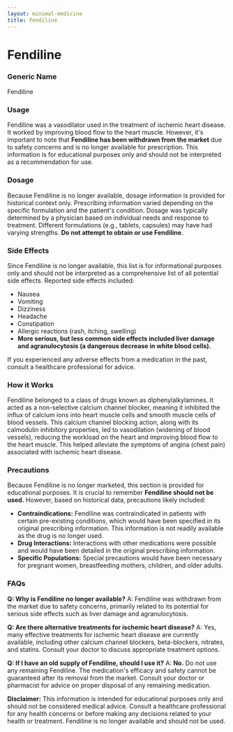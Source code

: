 ```yaml
---
layout: minimal-medicine
title: Fendiline
---
```


# Fendiline
### Generic Name
Fendiline

### Usage
Fendiline was a vasodilator used in the treatment of ischemic heart disease.  It worked by improving blood flow to the heart muscle.  However, it's important to note that **Fendiline has been withdrawn from the market** due to safety concerns and is no longer available for prescription.  This information is for educational purposes only and should not be interpreted as a recommendation for use.

### Dosage
Because Fendiline is no longer available, dosage information is provided for historical context only.  Prescribing information varied depending on the specific formulation and the patient's condition.  Dosage was typically determined by a physician based on individual needs and response to treatment.  Different formulations (e.g., tablets, capsules) may have had varying strengths.  **Do not attempt to obtain or use Fendiline.**

### Side Effects
Since Fendiline is no longer available, this list is for informational purposes only and should not be interpreted as a comprehensive list of all potential side effects.  Reported side effects included:

* Nausea
* Vomiting
* Dizziness
* Headache
* Constipation
* Allergic reactions (rash, itching, swelling)
* **More serious, but less common side effects included liver damage and agranulocytosis (a dangerous decrease in white blood cells).**

If you experienced any adverse effects from a medication in the past, consult a healthcare professional for advice.

### How it Works
Fendiline belonged to a class of drugs known as diphenylalkylamines. It acted as a non-selective calcium channel blocker, meaning it inhibited the influx of calcium ions into heart muscle cells and smooth muscle cells of blood vessels.  This calcium channel blocking action, along with its calmodulin inhibitory properties, led to vasodilation (widening of blood vessels), reducing the workload on the heart and improving blood flow to the heart muscle.  This helped alleviate the symptoms of angina (chest pain) associated with ischemic heart disease.

### Precautions
Because Fendiline is no longer marketed, this section is provided for educational purposes.  It is crucial to remember **Fendiline should not be used.**  However, based on historical data, precautions likely included:

* **Contraindications:**  Fendiline was contraindicated in patients with certain pre-existing conditions, which would have been specified in its original prescribing information.  This information is not readily available as the drug is no longer used.
* **Drug Interactions:**  Interactions with other medications were possible and would have been detailed in the original prescribing information.
* **Specific Populations:**  Special precautions would have been necessary for pregnant women, breastfeeding mothers, children, and older adults.


### FAQs

**Q: Why is Fendiline no longer available?**
A: Fendiline was withdrawn from the market due to safety concerns, primarily related to its potential for serious side effects such as liver damage and agranulocytosis.

**Q: Are there alternative treatments for ischemic heart disease?**
A: Yes, many effective treatments for ischemic heart disease are currently available, including other calcium channel blockers, beta-blockers, nitrates, and statins.  Consult your doctor to discuss appropriate treatment options.

**Q: If I have an old supply of Fendiline, should I use it?**
A: **No.**  Do not use any remaining Fendiline.  The medication's efficacy and safety cannot be guaranteed after its removal from the market. Consult your doctor or pharmacist for advice on proper disposal of any remaining medication.


**Disclaimer:** This information is intended for educational purposes only and should not be considered medical advice.  Consult a healthcare professional for any health concerns or before making any decisions related to your health or treatment.  Fendiline is no longer available and should not be used.
